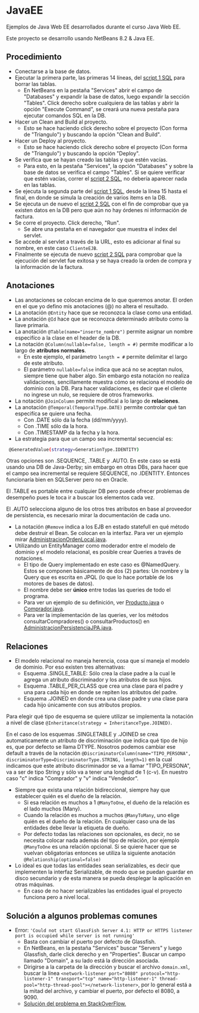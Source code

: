 # JavaEE
Ejemplos de Java Web EE desarrollados durante el curso Java Web EE.

Este proyecto se desarrollo usando NetBeans 8.2 & Java EE.

## Procedimiento

* Conectarse a la base de datos.
* Ejecutar la primera parte, las primeras 14 líneas, del [script 1 SQL](https://github.com/dfzunigah/JavaEE/blob/master/sql_script1.txt) para borrar las tablas.
  * En NetBeans en la pestaña "Services" abrir el campo de "Databases" y expandir la base de datos, luego expandir la sección "Tables". Click derecho sobre cualquiera de las tablas y abrir la opción "Execute Command", se creará una nueva pestaña para ejecutar comandos SQL en la DB.
* Hacer un Clean and Build al proyecto.
  * Esto se hace haciendo click derecho sobre el proyecto (Con forma de "Triangulo") y buscando la opción "Clean and Build".
* Hacer un Deploy al proyecto.
  * Esto se hace haciendo click derecho sobre el proyecto (Con forma de "Triangulo") y buscando la opción "Deploy".
* Se verifica que se hayan creado las tablas y que estén vacías.
  * Para esto, en la pestaña "Services", la opción "Databases" y sobre la base de datos se verifica el campo "Tables". Si se quiere verificar que estén vacías, correr el [script 2 SQL](https://github.com/dfzunigah/JavaEE/blob/master/sql_script2.txt), no debería aparecer nada en las tablas.
* Se ejecuta la segunda parte del [script 1 SQL](https://github.com/dfzunigah/JavaEE/blob/master/sql_script1.txt), desde la línea 15 hasta el final, en donde se simula la creación de varios items en la DB.
* Se ejecuta un de nuevo el [script 2 SQL](https://github.com/dfzunigah/JavaEE/blob/master/sql_script2.txt) con el fin de comprobar que ya existen datos en la DB pero que aún no hay órdenes ni información de factura.
* Se corre el proyecto. Click derecho, "Run".
  * Se abre una pestaña en el navegador que muestra el index del servlet.
* Se accede al servlet a través de la URL, esto es adicionar al final su nombre, en este caso `ClienteEJB`.
* Finalmente se ejecuta de nuevo [script 2 SQL](https://github.com/dfzunigah/JavaEE/blob/master/sql_script2.txt) para comprobar que la ejecución del servlet fue exitosa y se haya creado la orden de compra y la información de la factura.

## Anotaciones

* Las anotaciones se colocan encima de lo que queremos anotar. El orden en el que yo defino mis anotaciones (@) no altera el resultado.
* La anotación `@Entity` hace que se reconozca la clase como una entidad.
* La anotación `@Id` hace que se reconozca determinado atributo como la llave primaria.
* La anotación `@Table(name="inserte_nombre")` permite asignar un nombre especifíco a la clase en el header de la DB.
* La notación `@Column(nullable=false, length = #)` permite modificar a lo largo de **atributos normales**.
  * En este ejemplo, el parámetro `length = #` permite delimitar el largo de este atributo.
  * El parámetro `nullable=false` indica que acá no se aceptan nulos, siempre tiene que haber algo. Sin embargo esta notación no realiza validaciones, sencillamente muestra cómo se relaciona el modelo de dominio con la DB. Para hacer validaciones, es decir que el cliente no ingrese un nulo, se requiere de otros frameworks.
* La notación `@JoinColumn` permite modifical a lo largo de **relaciones**.
* La anotación `@Temporal(TemporalType.DATE)` permite controlar qué tan especifíca se quiere una fecha.
  * Con .DATE sólo da la fecha (dd/mm/yyyy).
  * Con .TIME sólo da la hora.
  * Con .TIMESTAMP da la fecha y la hora.
* La estrategia para que un campo sea incremental secuencial es:

```sh
 @GeneratedValue(strategy=GenerationType.IDENTITY)
```
Otras opciones son .SEQUENCE, .TABLE y .AUTO. En este caso se está usando una DB de Java-Derby; sin embargo en otras DBs, para hacer que el campo sea incremental se requiere SEQUENCE, no .IDENTITY. Entonces funcionaría bien en SQLServer pero no en Oracle.

El .TABLE es portable entre cualquier DB pero puede ofrecer problemas de desempeño pues le toca ir a buscar los elementos cada vez.

El .AUTO selecciona alguno de los otros tres atributos en base al proveedor de persistencia, es necesario mirar la documentación de cada uno.

* La notación `@Remove` indica a los EJB en estado statefull en qué método debe destruir el Bean. Se colocan en la interfaz. Para ver un ejemplo mirar [AdministracionOrdenLocal.java](https://github.com/dfzunigah/JavaEE/blob/master/TiendaVirtual/TiendaVirtual-ejb/src/java/logica/AdministracionOrdenLocal.java).
* Utilizando un EntityManager como moderador entre el modelo de dominio y el modelo relacional, es posible crear Queries a través de notaciones.
  * El tipo de Query implementado en este caso es @NamedQuery. Estos se componen básicamente de dos (2) partes: Un nombre y la Query que es escrita en JPQL (lo que lo hace portable de los motores de bases de datos).
  * El nombre debe ser **único** entre todas las queries de todo el programa.
  * Para ver un ejemplo de su definición, ver [Producto.java](https://github.com/dfzunigah/JavaEE/blob/master/TiendaVirtual/TiendaVirtual-ejb/src/java/entidades/Producto.java) o [Comprador.java](https://github.com/dfzunigah/JavaEE/blob/master/TiendaVirtual/TiendaVirtual-ejb/src/java/entidades/Comprador.java).
  * Para ver la implementación de las queries, ver los métodos consultarCompradores() o consultarProductos() en [AdministracionPersistenciaJPA.java](https://github.com/dfzunigah/JavaEE/blob/master/TiendaVirtual/TiendaVirtual-ejb/src/java/logica/AdministracionPersistenciaJPA.java).

## Relaciones
* El modelo relacional no maneja herencia, cosa que sí maneja el modelo de dominio. Por eso existen tres alternativas:
  * Esquema .SINGLE_TABLE: Sólo crea la clase padre a la cual le agrega un atributo discriminador y los atributos de sus hijos.
  * Esquema .TABLE_PER_CLASS que crea una clase para el padre y una para cada hijo en donde se repiten los atributos del padre.
  * Esquema .JOINED en donde crea una clase padre y una clase para cada hijo únicamente con sus atributos propios.
  
Para elegir qué tipo de esquema se quiere utilizar se implementa la notación a nivel de clase `@Inheritance(strategy = InheritanceType.JOINED)`.

En el caso de los esquemas .SINGLETABLE y .JOINED se crea automaticamente un atributo de discriminación que indica qué tipo de hijo es, que por defecto se llama DTYPE. Nosotros podemos cambiar ese default a través de la notación `@DiscriminatorColumn(name="TIPO_PERSONA", discriminatorType=DiscriminatorType.STRING, length=1)` en la cual indicamos que este atributo discriminador se va a llamar "TIPO_PERSONA", va a ser de tipo String y sólo va a tener una longitud de 1 (c-v). En nuestro caso "c" indica "Comprador" y "v" indica "Vendedor".

* Siempre que exista una relación bidireccional, siempre hay que establecer quién es el dueño de la relación.
  * Si esa relación es muchos a 1 `@ManyToOne`, el dueño de la relación es el lado muchos (Many).
  * Cuando la relación es muchos a muchos `@ManyToMany`, uno elige quién es el dueño de la relación. En cualquier caso una de las entidades debe llevar la etiqueta de dueño.
  * Por defecto todas las relaciones son opcionales, es decir, no se necesita colocar nada además del tipo de relación, por ejemplo `@ManyToOne` es una relación opcional. Si se quiere hacer que se vuelvan obligatorias entonces se utiliza la siguiente anotación `@Relationship(optional=false)`
* Lo ideal es que todas las entidades sean serializables, es decir que implementen la interfaz Serializable, de modo que se puedan guardar en disco secundario y de esta manera se pueda desplegar la aplicación en otras máquinas.
  * En caso de no hacer serializables las entidades igual el proyecto funciona pero a nivel local.

## Solución a algunos problemas comunes

* Error: `'Could not start GlassFish Server 4.1: HTTP or HTTPS listener port is occupied while server is not running'`
  * Basta con cambiar el puerto por defecto de Glassfish.
  * En NetBeans, en la pestaña "Services" buscar "Servers" y luego Glassfish, darle click derecho y en "Properties". Buscar un campo llamado "Domain", a su lado está la dirección asociada.
  * Dirigirse a la carpeta de la dirección y buscar el archivo `domain.xml`, buscar la línea `<network-listener port="8080" protocol="http-listener-1" transport="tcp" name="http-listener-1" thread-pool="http-thread-pool"></network-listener>`, por lo general está a la mitad del archivo, y cambiar el puerto, por defecto el 8080, a 9090.
  * [Solución del problema en StackOverFlow.](https://stackoverflow.com/questions/26004517/cannot-start-glassfish-4-1-from-within-netbeans-8-0-1-service-area)
  
  
